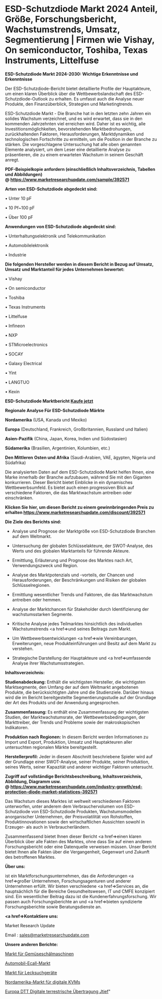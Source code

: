 # ESD-Schutzdiode Markt 2024 Anteil, Größe, Forschungsbericht, Wachstumstrends, Umsatz, Segmentierung | Firmen wie Vishay, On semiconductor, Toshiba, Texas Instruments, Littelfuse

<strong>ESD-Schutzdiode Markt 2024-2030: Wichtige Erkenntnisse und Erkenntnisse</strong>

Der ESD-Schutzdiode-Bericht bietet detaillierte Profile der Hauptakteure, um einen klaren Überblick über die Wettbewerbslandschaft des ESD-Schutzdiode-Outlook zu erhalten. Es umfasst auch die Analyse neuer Produkte, den Finanzüberblick, Strategien und Marketingtrends.

ESD-Schutzdiode Markt - Die Branche hat in den letzten zehn Jahren ein solides Wachstum verzeichnet, und es wird erwartet, dass sie in den kommenden Jahrzehnten viel erreichen wird. Daher ist es wichtig, alle Investitionsmöglichkeiten, bevorstehenden Marktbedrohungen, zurückhaltenden Faktoren, Herausforderungen, Marktdynamiken und technologischen Fortschritte zu ermitteln, um die Position in der Branche zu stärken. Die vorgeschlagene Untersuchung hat alle oben genannten Elemente analysiert, um dem Leser eine detaillierte Analyse zu präsentieren, die zu einem erwarteten Wachstum in seinem Geschäft anregt.

<strong><b>PDF-Beispielkopie anfordern (einschließlich Inhaltsverzeichnis, Tabellen und Abbildungen) @ </b></strong><strong><a href=https://www.marketresearchupdate.com/sample/392571><strong>https://www.marketresearchupdate.com/sample/392571</u></a></strong></strong>

<strong>Arten von ESD-Schutzdiode abgedeckt sind:</strong>

• Unter 10 pF

• 10 Pf~100 pF

• Über 100 pF

<strong>Anwendungen von ESD-Schutzdiode abgedeckt sind:</strong>

• Unterhaltungselektronik und Telekommunikation

• Automobilelektronik

• Industrie

<strong>Die folgenden Hersteller werden in diesem Bericht in Bezug auf Umsatz, Umsatz und Marktanteil für jedes Unternehmen bewertet:</strong>

• Vishay

• On semiconductor

• Toshiba

• Texas Instruments

• Littelfuse

• Infineon

• NXP

• STMicroelectronics

• SOCAY

• Galaxy Electrical

• Yint

• LANGTUO

• Kexin

<strong>ESD-Schutzdiode Marktbericht <a href=https://www.marketresearchupdate.com/buynow/392571>Kaufe jetzt</a></strong>

<strong>Regionale Analyse Für ESD-Schutzdiode Märkte</strong>

<strong>Nordamerika</strong> (USA, Kanada und Mexiko)

<strong>Europa</strong> (Deutschland, Frankreich, Großbritannien, Russland und Italien)

<strong>Asien-Pazifik</strong> (China, Japan, Korea, Indien und Südostasien)

<strong>Südamerika</strong> (Brasilien, Argentinien, Kolumbien, etc.)

<strong>Den Mittleren</strong> <strong>Osten und Afrika</strong> (Saudi-Arabien, VAE, ägypten, Nigeria und Südafrika)

Die analysierten Daten auf dem ESD-Schutzdiode Markt helfen Ihnen, eine Marke innerhalb der Branche aufzubauen, während Sie mit den Giganten konkurrieren. Dieser Bericht bietet Einblicke in ein dynamisches Wettbewerbsumfeld. Es bietet auch einen progressiven Blick auf verschiedene Faktoren, die das Marktwachstum antreiben oder einschränken.

<strong>Klicken Sie hier, um diesen Bericht zu einem gewinnbringenden Preis zu erhalten
</strong><strong><a href=https://www.marketresearchupdate.com/discount/392571>https://www.marketresearchupdate.com/discount/392571</b></u></strong></a>

<strong>Die Ziele des Berichts sind:</strong>

- Analyse und Prognose der Marktgröße von ESD-Schutzdiode Branchen auf dem Weltmarkt.

- Untersuchung der globalen Schlüsselakteure, der SWOT-Analyse, des Werts und des globalen Marktanteils für führende Akteure.

- Ermittlung, Erläuterung und Prognose des Marktes nach Art, Verwendungszweck und Region.

- Analyse des Marktpotenzials und -vorteils, der Chancen und Herausforderungen, der Beschränkungen und Risiken der globalen Schlüsselregionen.

- Ermittlung wesentlicher Trends und Faktoren, die das Marktwachstum antreiben oder hemmen.

- Analyse der Marktchancen für Stakeholder durch Identifizierung der wachstumsstarken Segmente.

- Kritische Analyse jedes Teilmarktes hinsichtlich des individuellen Wachstumstrends <a href=>und</a> seines Beitrags zum Markt.

- Um Wettbewerbsentwicklungen <a href=>wie</a> Vereinbarungen, Erweiterungen, neue Produkteinführungen und Besitz auf dem Markt zu verstehen.

- Strategische Darstellung der Hauptakteure und <a href=>umfas</a>sende Analyse ihrer Wachstumsstrategien.

<strong>Inhaltsverzeichnis:</strong>

<strong>Studienabdeckung:</strong> Enthält die wichtigsten Hersteller, die wichtigsten Marktsegmente, den Umfang der auf dem Weltmarkt angebotenen Produkte, die berücksichtigten Jahre und die Studienziele. Darüber hinaus wird die im Bericht bereitgestellte Segmentierungsstudie auf der Grundlage der Art des Produkts und der Anwendung angesprochen.

<strong>Zusammenfassung:</strong> Es enthält eine Zusammenfassung der wichtigsten Studien, der Marktwachstumsrate, der Wettbewerbsbedingungen, der Markttreiber, der Trends und Probleme sowie der makroskopischen Indikatoren.

<strong>Produktion nach Regionen:</strong> In diesem Bericht werden Informationen zu Import und Export, Produktion, Umsatz und Hauptakteuren aller untersuchten regionalen Märkte bereitgestellt.

<strong>Herstellerprofil:</strong> Jeder in diesem Abschnitt beschriebene Spieler wird auf der Grundlage einer SWOT-Analyse, seiner Produkte, seiner Produktion, seines Werts, seiner Kapazität und anderer wichtiger Faktoren untersucht.

<strong><b>Zugriff auf vollständige Berichtsbeschreibung, Inhaltsverzeichnis, Abbildung, Diagramm usw. @ </b></strong><strong><a href=https://www.marketresearchupdate.com/industry-growth/esd-protection-diode-market-statistices-392571>https://www.marketresearchupdate.com/industry-growth/esd-protection-diode-market-statistices-392571</a></strong>

Das Wachstum dieses Marktes ist weltweit verschiedenen Faktoren unterworfen, unter anderem dem Verbrauchervolumen von ESD-Schutzdiode von ESD-Schutzdiode Produkten, Wachstumsmodellen anorganischer Unternehmen, der Preisvolatilität von Rohstoffen, Produktinnovationen sowie den wirtschaftlichen Aussichten sowohl in Erzeuger- als auch in Verbraucherländern.

Zusammenfassend bietet Ihnen dieser Bericht <a href=>einen</a> klaren Überblick über alle Fakten des Marktes, ohne dass Sie auf einen anderen Forschungsbericht oder eine Datenquelle verweisen müssen. Unser Bericht bietet Ihnen alle Fakten über die Vergangenheit, Gegenwart und Zukunft des betroffenen Marktes.

<strong>Über uns:</strong>

 ist ein Marktforschungsunternehmen, das die Anforderungen <a href=>großer</a> Unternehmen, Forschungsagenturen und anderer Unternehmen erfüllt. Wir bieten verschiedene <a href=>Services</a> an, die hauptsächlich für die Bereiche Gesundheitswesen, IT und CMFE konzipiert sind. Ein wesentlicher Beitrag dazu ist die Kundenerfahrungsforschung. Wir passen auch Forschungsberichte an und <a href=>bieten</a> syndizierte Forschungsberichte sowie Beratungsdienste an.

<strong><a href=>Kontaktiere uns:</a></strong>

Market Research Update

Email : sales@marketresearchupdate.com

<strong>Unsere anderen Berichte:</strong>

<a href=https://www.linkedin.com/pulse/vegetable-peeling-machines-market-insights-2023-comprehensive>Markt für Gemüseschälmaschinen</a>

<a href=https://www.linkedin.com/pulse/automotive-ecall-market-sizing-up-anticipating-trends>Automobil-Ecall-Markt</a>

<a href=https://www.linkedin.com/pulse/leak-detectors-market-size-emerging-trends-consumption>Markt für Lecksuchgeräte</a>

<a href=https://www.linkedin.com/pulse/north-america-digital-kvms-market-2023-new>Nordamerika-Markt für digitale KVMs</a>

<a href=https://www.linkedin.com/pulse/europe-dtt-digital-terrestrial-transmission-jtief/>Europa DTT Digitale terrestrische Übertragung Jtief</a>"
